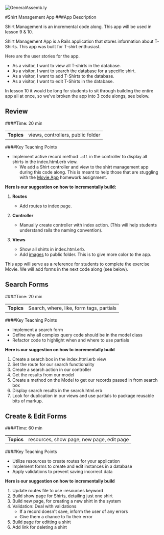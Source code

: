 ![GeneralAssemb.ly](http://studio.generalassemb.ly/GA_Slide_Assets/Code_along_icon_md.png)


#Shirt Management App
###App Description
 
Shirt Management is an incremental code along. This app will be used in lesson 9 & 10. 

Shirt Management App is a Rails application that stores information about T-Shirts. This app was built for T-shirt enthusiast.

Here are the user stories for the app. 

*	As a visitor, I want to view all T-shirts in the database. 
*	As a visitor, I want to search the database for a specific shirt.
*	As a visitor, I want to add T-Shirts to the database.
*	As a visitor, I want to edit T-Shirts in the database.

In lesson 10 it would be long for students to sit through building the entire app all at once, so we've broken the app into 3 code alongs, see below. 

## Review 
####Time: 20 min

| | |
| ------------- |:-------------|
| __Topics__ |views, controllers, public folder| 


####Key Teaching Points

*	Implement active record method ```.all``` in the controller to display all shirts in the index.html.erb view.
	*	We add a Shirt controller and view to the shirt management app during this code along. This is meant to help those that are stuggling with the [Movie App](../09_models_active_record/exercises) homework assignment.


__Here is our suggestion on how to incrementally build:__

1.	__Routes__
	*	 Add routes to index page.

2.	__Controller__
	*	Manually create controller with index action. (This will help students understand rails the naming convention).

3.	__Views__
	*	Show all shirts in index.html.erb. 
	*	Add [images](ShirtsAppPics.zip) to public folder. This is to give more color to the app.
		

This app will serve as a reference for students to complete the exercise Movie. 
We will add forms in the next code along (see below).



## Search Forms 
####Time: 20 min

| | |
| ------------- |:-------------|
| __Topics__ |Search, where, like, form tags, partials| 


####Key Teaching Points

*	Implement a search form
*	Define why all complex query code should be in the model class
*	Refactor code to highlight when and where to use partials


__Here is our suggestion on how to incrementally build__


1.	Create a search box in the index.html.erb view
2.	Set the route for our search functionality
3.	Create a search action in our controller
4.	Get the results from our model
5.	Create a method on the Model to get our records passed in from search box
6.	Display search results in the search.html.erb
6.	Look for duplication in our views and use partials to package reusable bits of markup.


## Create & Edit Forms 
####Time: 60 min

| | |
| ------------- |:-------------|
| __Topics__ |resources, show page, new page, edit page | 


####Key Teaching Points

*	Utilize resources to create routes for your application
*	Implement forms to create and edit instances in a database
*	Apply validations to prevent saving incorrect data


__Here is our suggestion on how to incrementally build__

1.	Update routes file to use :resources keyword
2.	Build show page for Shirts, detailing just one shirt
3.	Build new page, for creating a new shirt in the system
4.	Validation: Deal with validations
	*	If a record doesn't save, inform the user of any errors
	*	Give them a chance to fix their error
5.	Build page for editting a shirt
6.	Add link for deleting a shirt
